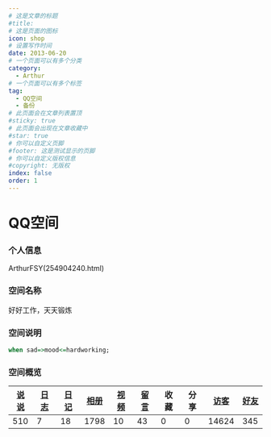 ```yaml
---
# 这是文章的标题
#title: 
# 这是页面的图标
icon: shop
# 设置写作时间
date: 2013-06-20
# 一个页面可以有多个分类
category:
  - Arthur
# 一个页面可以有多个标签
tag:
  - QQ空间
  - 备份
# 此页面会在文章列表置顶
#sticky: true
# 此页面会出现在文章收藏中
#star: true
# 你可以自定义页脚
#footer: 这是测试显示的页脚
# 你可以自定义版权信息
#copyright: 无版权
index: false
order: 1
---
```

# QQ空间

### 个人信息

ArthurFSY(254904240.html)

### 空间名称

好好工作，天天锻炼

### 空间说明

```VHDL
when sad=>mood<=hardworking;
```

### 空间概览

| [说说](/Arthur/Qzone/说说.html) | [日志](/Arthur/Qzone/日志) | [日记](/Arthur/Qzone/日记) | [相册](/Arthur/Qzone/相册) | [视频](/Arthur/Qzone/视频.html) | [留言](/Arthur/Qzone/留言.html) | 收藏 | 分享 | [访客](/Arthur/Qzone/访客.html) | [好友](/Arthur/Qzone/好友.html) |
| ---------------------------- | ----------------------- | ----------------------- | ----------------------- | ---------------------------- | ---------------------------- | ---- | ---- | ---------------------------- | ---------------------------- |
| 510                          | 7                       | 18                      | 1798                    | 10                           | 43                           | 0    | 0    | 14624                        | 345                          |
